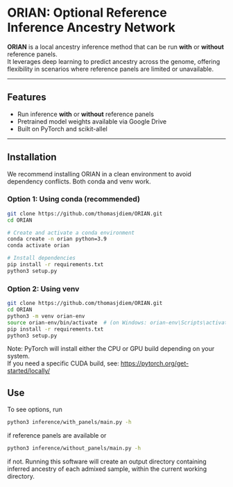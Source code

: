 # ORIAN: Optional Reference Inference Ancestry Network

**ORIAN** is a local ancestry inference method that can be run **with** or **without** reference panels.  
It leverages deep learning to predict ancestry across the genome, offering flexibility in scenarios where reference panels are limited or unavailable.

---

## Features
- Run inference **with** or **without** reference panels
- Pretrained model weights available via Google Drive
- Built on PyTorch and scikit-allel

---

## Installation

We recommend installing ORIAN in a clean environment to avoid dependency conflicts.
Both conda and venv work.

### Option 1: Using conda (recommended)

```bash
git clone https://github.com/thomasjdiem/ORIAN.git
cd ORIAN

# Create and activate a conda environment
conda create -n orian python=3.9
conda activate orian

# Install dependencies
pip install -r requirements.txt
python3 setup.py
```


### Option 2: Using venv

```bash
git clone https://github.com/thomasjdiem/ORIAN.git
cd ORIAN
python3 -m venv orian-env
source orian-env/bin/activate  # (on Windows: orian-env\Scripts\activate)
pip install -r requirements.txt
python3 setup.py
```

Note: PyTorch will install either the CPU or GPU build depending on your system.  
If you need a specific CUDA build, see: https://pytorch.org/get-started/locally/

## Use 

To see options, run 
```bash
python3 inference/with_panels/main.py -h
```
if reference panels are available or
```bash
python3 inference/without_panels/main.py -h
```
if not. Running this software will create an output directory containing inferred ancestry of each admixed sample, within the current working directory.

